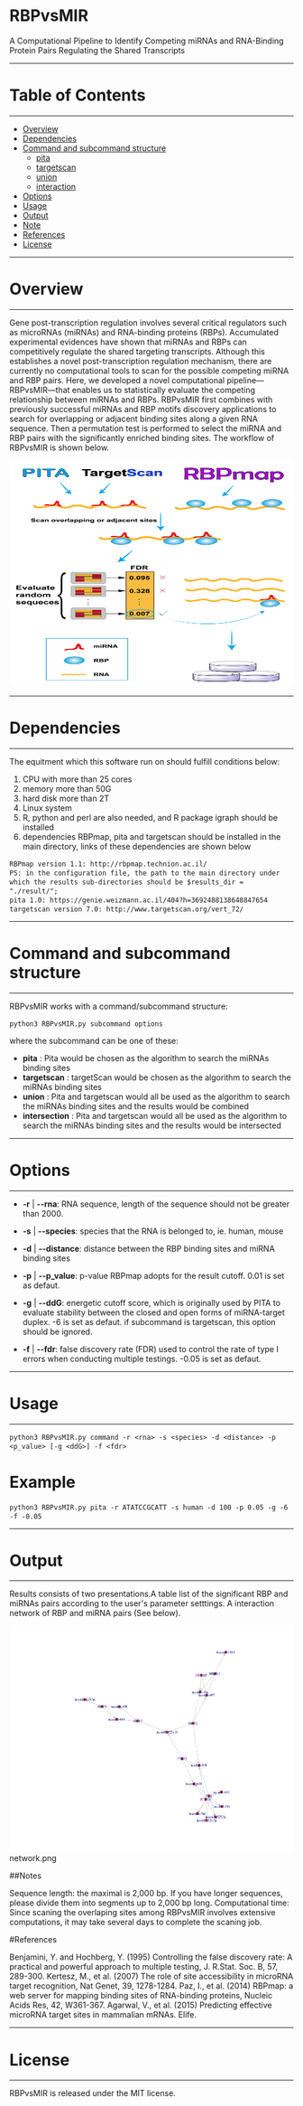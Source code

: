 

# RBPvsMIR
A Computational Pipeline to Identify Competing miRNAs and RNA-Binding Protein Pairs Regulating the Shared Transcripts

----------------------------
# Table of Contents
----------------------------

   * [Overview](#overview)
   * [Dependencies](#Dependencies)
   * [Command and subcommand structure](#command-and-subcommand-structure)
      * [pita](#pita)
      * [targetscan](#targetscan)
      * [union](#union)
      * [interaction](#interaction)
   * [Options](#Options)
   * [Usage](#Usage)
   * [Output](#Output)
   * [Note](#Note)
   * [References](#References)
   * [License](#license)


----------------------------
# Overview
----------------------------
Gene post-transcription regulation involves several critical regulators such as microRNAs (miRNAs) and RNA-binding proteins (RBPs). Accumulated experimental evidences have shown that miRNAs and RBPs can competitively regulate the shared targeting transcripts. Although this establishes a novel post-transcription regulation mechanism, there are currently no computational tools to scan for the possible competing miRNA and RBP pairs. Here, we developed a novel computational pipeline—RBPvsMIR—that enables us to statistically evaluate the competing relationship between miRNAs and RBPs. RBPvsMIR first combines with previously successful miRNAs and RBP motifs discovery applications to search for overlapping or adjacent binding sites along a given RNA sequence. Then a permutation test is performed to select the miRNA and RBP pairs with the significantly enriched binding sites. The workflow of RBPvsMIR is shown below.

<img src="workflow1.png" width = "750" height = "400"  />

----------------------------
# Dependencies
----------------------------

The equitment which this software run on should fulfill conditions below:
1. CPU with more than 25 cores
2. memory more than 50G
3. hard disk more than 2T
4. Linux system
5. R, python and perl are also needed, and R package igraph should be installed
6. dependencies RBPmap, pita and targetscan should be installed in the main directory, links of these dependencies are shown below

```
RBPmap version 1.1: http://rbpmap.technion.ac.il/
PS: in the configuration file, the path to the main directory under which the results sub-directories should be $results_dir = "./result/";
pita 1.0: https://genie.weizmann.ac.il/404?h=3692488138648847654
targetscan version 7.0: http://www.targetscan.org/vert_72/
```

----------------------------
# Command and subcommand structure
----------------------------

RBPvsMIR works with a command/subcommand structure:

```
python3 RBPvsMIR.py subcommand options

```

where the subcommand can be one of these:

- **pita**    :  Pita would be chosen as the algorithm to search the miRNAs binding sites
- **targetscan**    :  targetScan would be chosen as the algorithm to search the miRNAs binding sites
- **union**    :  Pita and targetscan would all be used as the algorithm to search the miRNAs binding sites and the results would be combined
- **intersection**    :  Pita and targetscan would all be used as the algorithm to search the miRNAs binding sites and the results would be intersected


----------------------------
# Options
----------------------------

- **-r**  | **--rna**: RNA sequence, length of the sequence should not be greater than 2000.

- **-s**  | **--species**: species that the RNA is belonged to, ie. human, mouse

- **-d**  | **--distance**: distance between the RBP binding sites and miRNA binding sites

- **-p**  | **--p_value**: p-value RBPmap adopts for the result cutoff. 0.01 is set as defaut.

- **-g**  | **--ddG**: energetic cutoff score, which is originally used by PITA to evaluate stability between the closed and open forms of miRNA-target duplex. -6 is set as defaut. if subcommand is targetscan, this option should be ignored.

- **-f**  | **--fdr**: false discovery rate (FDR) used to control the rate of type I errors when conducting multiple testings. -0.05 is set as defaut.


----------------------------
# Usage
----------------------------

```
python3 RBPvsMIR.py command -r <rna> -s <species> -d <distance> -p <p_value> [-g <ddG>] -f <fdr>
```

# Example
```
python3 RBPvsMIR.py pita -r ATATCCGCATT -s human -d 100 -p 0.05 -g -6 -f -0.05
```

----------------------------
# Output
----------------------------

Results consists of two presentations.A table list of the significant RBP and miRNAs pairs according to the user's parameter setttings. A interaction network of RBP and miRNA pairs (See below).

<img src="network.png" width = "750" height = "400"  />
network.png

##Notes

Sequence length: the maximal is 2,000 bp. If you have longer sequences, please divide them into segments up to 2,000 bp long.
Computational time: Since scaning the overlaping sites among RBPvsMIR involves extensive computations, it may take several days to complete the scaning job.

#References

Benjamini, Y. and Hochberg, Y. (1995) Controlling the false discovery rate: A practical and powerful approach to multiple testing, J. R.Stat. Soc. B, 57, 289-300. 
Kertesz, M., et al. (2007) The role of site accessibility in microRNA target recognition, Nat Genet, 39, 1278-1284. 
Paz, I., et al. (2014) RBPmap: a web server for mapping binding sites of RNA-binding proteins, Nucleic Acids Res, 42, W361-367. 
Agarwal, V., et al. (2015) Predicting effective microRNA target sites in mammalian mRNAs. Elife.


----------------------------
# License
----------------------------

RBPvsMIR is released under the MIT license.

